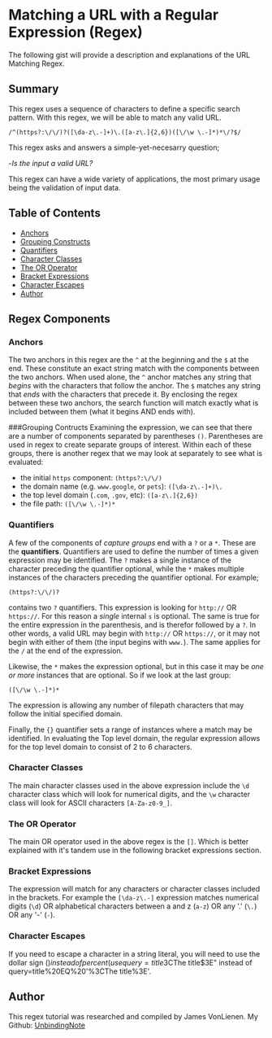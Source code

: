 # Matching a URL with a Regular Expression (Regex)

The following gist will provide a description and explanations of the URL Matching Regex.

## Summary

This regex uses a sequence of characters to define a specific search pattern. With this regex, we will be able to match any valid URL. 
````
/^(https?:\/\/)?([\da-z\.-]+)\.([a-z\.]{2,6})([\/\w \.-]*)*\/?$/
```` 
This regex asks and answers a simple-yet-necesarry question; 

-*Is the input a valid URL?*

This regex can have a wide variety of applications, the most primary usage being the validation of input data.

## Table of Contents

- [Anchors](#anchors)
- [Grouping Constructs](#grouping-constructs)
- [Quantifiers](#quantifiers)
- [Character Classes](#character-classes)
- [The OR Operator](#the-or-operator)
- [Bracket Expressions](#bracket-expressions)
- [Character Escapes](#character-escapes)
- [Author](#author)
## Regex Components

### Anchors
The two anchors in this regex are the `^` at the beginning and the `$` at the end. These constitute an exact string match with the components between the two anchors. When used alone, the `^` anchor matches any string that *begins* with the characters that follow the anchor. The `$` matches any string that *ends* with the characters that precede it. By enclosing the regex between these two anchors, the search function will match exactly what is included between them (what it begins AND ends with). 

###Grouping Contructs
Examining the expression, we can see that there are a number of components separated by parentheses `()`. Parentheses are used in regex to create separate groups of interest. Within each of these groups, there is another regex that we may look at separately to see what is evaluated:
- the initial `https` component: `(https?:\/\/)`
- the domain name (e.g. `www.google`, or `pets`): `([\da-z\.-]+)\.`
- the top level domain (`.com`, `.gov`, etc): `([a-z\.]{2,6})`
- the file path: `([\/\w \.-]*)*`

### Quantifiers 
A few of the components of *capture groups* end with a `?` or a `*`. These are the **quantifiers**. Quantifiers are used to define the number of times a given expression may be identified. The `?` makes a single instance of the character preceding the quantifier optional, while the `*` makes multiple instances of the characters preceding the quantifier optional. 
For example; 
```
(https?:\/\/)?
```
contains two `?` quantifiers. This expression is looking for `http://` OR `https://`. For this reason a *single* internal `s` is optional. The same is true for the entire expression in the parenthesis, and is therefor followed by a `?`. In other words, a valid URL may begin with `http://` OR `https://`, or it may not begin with either of them (the input begins with `www.`). The same applies for the `/` at the end of the expression. 

Likewise, the `*` makes the expression optional, but in this case it may be *one or more* instances that are optional. So if we look at the last group:
```
([\/\w \.-]*)*
```
The expression is allowing any number of filepath characters that may follow the initial specified domain.

Finally, the `{}` quantifier sets a range of instances where a match may be identified. In evaluating the Top level domain, the regular expression allows for the top level domain to consist of 2 to 6 characters.


### Character Classes
The main character classes used in the above expression include the `\d` character class which will look for numerical digits, and the `\w` character class will look for ASCII characters `[A-Za-z0-9_]`. 

### The OR Operator 
The main OR operator used in the above regex is the `[]`. Which is better explained with it's tandem use in the following bracket expressions section.

### Bracket Expressions
The expression will match for any characters or character classes included in the brackets. For example the `[\da-z\.-]` expression matches numerical digits (`\d`) OR alphabetical characters between a and z (`a-z`) OR any '.' (`\.`) OR any '-' (`-`). 

### Character Escapes
If you need to escape a character in a string literal, you will need to use the dollar sign ($) instead of percent (%). An example would be; <br>
use query=title%20EQ%20"$3CThe title$3E" instead of query=title%20EQ%20'%3CThe title%3E'.

## Author

This regex tutorial was researched and compiled by James VonLienen. My Github: [UnbindingNote](https://github.com/UnbindingNote)
